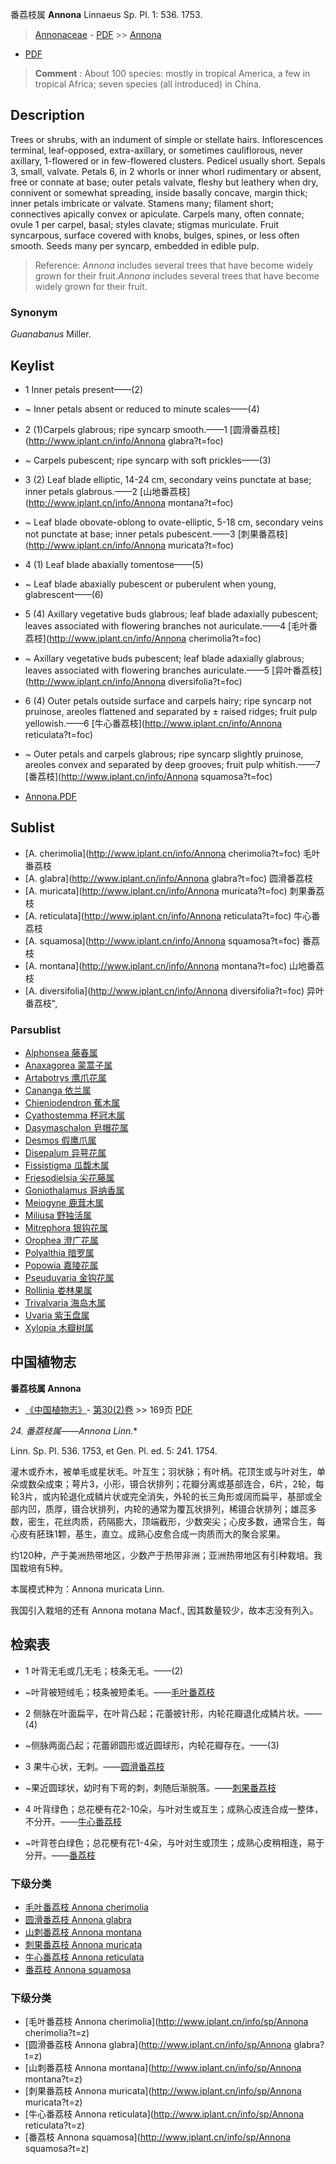 番荔枝属 **Annona** Linnaeus Sp. Pl. 1: 536. 1753.

> [Annonaceae](http://www.iplant.cn/info/Annonaceae?t=foc) - [PDF](http://www.iplant.cn/foc/pdf/Annonaceae.pdf) >> [Annona](http://www.iplant.cn/info/Annona?t=foc)
 - [PDF](http://www.iplant.cn/foc/pdf/Annona.pdf)


> **Comment** : 
> About 100 species: mostly in tropical America, a few in tropical Africa; seven species (all introduced) in China.

## Description

Trees or shrubs, with an indument of simple or stellate hairs. Inflorescences terminal, leaf-opposed, extra-axillary, or sometimes cauliflorous, never axillary, 1-flowered or in few-flowered clusters. Pedicel usually short. Sepals 3, small, valvate. Petals 6, in 2 whorls or inner whorl rudimentary or absent, free or connate at base; outer petals valvate, fleshy but leathery when dry, connivent or somewhat spreading, inside basally concave, margin thick; inner petals imbricate or valvate. Stamens many; filament short; connectives apically convex or apiculate. Carpels many, often connate; ovule 1 per carpel, basal; styles clavate; stigmas muriculate. Fruit syncarpous, surface covered with knobs, bulges, spines, or less often smooth. Seeds many per syncarp, embedded in edible pulp.


> Reference: 
>*Annona* includes several trees that have become widely grown for their fruit.*Annona* includes several trees that have become widely grown for their fruit.

### Synonym
*Guanabanus* Miller.


## Keylist

* 1 Inner petals present——(2)
* ~ Inner petals absent or reduced to minute scales——(4)

* 2 (1)Carpels glabrous; ripe syncarp smooth.——1 [圆滑番荔枝](http://www.iplant.cn/info/Annona glabra?t=foc)
* ~ Carpels pubescent; ripe syncarp with soft prickles——(3)

* 3 (2) Leaf blade elliptic, 14-24 cm, secondary veins punctate at base; inner petals glabrous.——2 [山地番荔枝](http://www.iplant.cn/info/Annona montana?t=foc)
* ~ Leaf blade obovate-oblong to ovate-elliptic, 5-18 cm, secondary veins not punctate at base; inner petals pubescent.——3 [刺果番荔枝](http://www.iplant.cn/info/Annona muricata?t=foc)

* 4 (1) Leaf blade abaxially tomentose——(5)
* ~ Leaf blade abaxially pubescent or puberulent when young, glabrescent——(6)

* 5 (4) Axillary vegetative buds glabrous; leaf blade adaxially pubescent; leaves associated with flowering branches not auriculate.——4 [毛叶番荔枝](http://www.iplant.cn/info/Annona cherimolia?t=foc)
* ~ Axillary vegetative buds pubescent; leaf blade adaxially glabrous; leaves associated with flowering branches auriculate.——5 [异叶番荔枝](http://www.iplant.cn/info/Annona diversifolia?t=foc)

* 6 (4) Outer petals outside surface and carpels hairy; ripe syncarp not pruinose, areoles flattened and separated by ± raised ridges; fruit pulp yellowish.——6 [牛心番荔枝](http://www.iplant.cn/info/Annona reticulata?t=foc)
* ~ Outer petals and carpels glabrous; ripe syncarp slightly pruinose, areoles convex and separated by deep grooves; fruit pulp whitish.——7 [番荔枝](http://www.iplant.cn/info/Annona squamosa?t=foc)


* [Annona.PDF](http://www.iplant.cn/foc/pdf/Annona.pdf)

## Sublist

* [A.  cherimolia](http://www.iplant.cn/info/Annona cherimolia?t=foc)
 毛叶番荔枝
* [A.  glabra](http://www.iplant.cn/info/Annona glabra?t=foc)
 圆滑番荔枝
* [A.  muricata](http://www.iplant.cn/info/Annona muricata?t=foc)
 刺果番荔枝
* [A.  reticulata](http://www.iplant.cn/info/Annona reticulata?t=foc)
 牛心番荔枝
* [A.  squamosa](http://www.iplant.cn/info/Annona squamosa?t=foc)
 番荔枝
* [A.  montana](http://www.iplant.cn/info/Annona montana?t=foc)
 山地番荔枝
* [A.  diversifolia](http://www.iplant.cn/info/Annona diversifolia?t=foc) 异叶番荔枝",

### Parsublist

* [Alphonsea  藤春属](http://www.iplant.cn/info/Alphonsea?t=foc)
* [Anaxagorea  蒙蒿子属](http://www.iplant.cn/info/Anaxagorea?t=foc)
* [Artabotrys  鹰爪花属](http://www.iplant.cn/info/Artabotrys?t=foc)
* [Cananga  依兰属](http://www.iplant.cn/info/Cananga?t=foc)
* [Chieniodendron  蕉木属](http://www.iplant.cn/info/Chieniodendron?t=foc)
* [Cyathostemma  杯冠木属](http://www.iplant.cn/info/Cyathostemma?t=foc)
* [Dasymaschalon  皂帽花属](http://www.iplant.cn/info/Dasymaschalon?t=foc)
* [Desmos  假鹰爪属](http://www.iplant.cn/info/Desmos?t=foc)
* [Disepalum  异萼花属](http://www.iplant.cn/info/Disepalum?t=foc)
* [Fissistigma  瓜馥木属](http://www.iplant.cn/info/Fissistigma?t=foc)
* [Friesodielsia  尖花藤属](http://www.iplant.cn/info/Friesodielsia?t=foc)
* [Goniothalamus  哥纳香属](http://www.iplant.cn/info/Goniothalamus?t=foc)
* [Meiogyne  鹿茸木属](http://www.iplant.cn/info/Meiogyne?t=foc)
* [Miliusa  野独活属](http://www.iplant.cn/info/Miliusa?t=foc)
* [Mitrephora  银钩花属](http://www.iplant.cn/info/Mitrephora?t=foc)
* [Orophea  澄广花属](http://www.iplant.cn/info/Orophea?t=foc)
* [Polyalthia  暗罗属](http://www.iplant.cn/info/Polyalthia?t=foc)
* [Popowia  嘉陵花属](http://www.iplant.cn/info/Popowia?t=foc)
* [Pseuduvaria  金钩花属](http://www.iplant.cn/info/Pseuduvaria?t=foc)
* [Rollinia  娄林果属](http://www.iplant.cn/info/Rollinia?t=foc)
* [Trivalvaria  海岛木属](http://www.iplant.cn/info/Trivalvaria?t=foc)
* [Uvaria  紫玉盘属](http://www.iplant.cn/info/Uvaria?t=foc)
* [Xylopia  木瓣树属](http://www.iplant.cn/info/Xylopia?t=foc)

## 中国植物志

**番荔枝属 Annona**

* [《中国植物志》](http://www.iplant.cn/frps)- [第30(2)卷](http://www.iplant.cn/frps/vol/30(2)) >> 169页 [PDF](http://www.iplant.cn/frps/pdf/30(2)/169y.pdf)


**24. 番荔枝属*——Annona Linn.**

Linn. Sp. Pl. 536. 1753, et Gen. Pl. ed. 5: 241. 1754.

灌木或乔木，被单毛或星状毛。叶互生；羽状脉；有叶柄。花顶生或与叶对生，单朵或数朵成束；萼片3，小形，镊合状排列；花瓣分离或基部连合，6片，2轮，每轮3片，或内轮退化成鳞片状或完全消失，外轮的长三角形或阔而扁平，基部或全部内凹，质厚，镊合状排列，内轮的通常为覆瓦状排列，稀镊合状排列；雄蕊多数，密生，花丝肉质，药隔膨大，顶端截形，少数突尖；心皮多数，通常合生，每心皮有胚珠1颗，基生，直立。成熟心皮愈合成一肉质而大的聚合浆果。

约120种，产于美洲热带地区，少数产于热带非洲；亚洲热带地区有引种栽培。我国栽培有5种。

本属模式种为：Annona muricata Linn.

我国引入栽培的还有 Annona motana Macf., 因其数量较少，故本志没有列入。

## 检索表

* 1 叶背无毛或几无毛；枝条无毛。——(2)
* ~叶背被短绒毛；枝条被短柔毛。——[毛叶番荔枝](Annona-cherimolia-毛叶番荔枝.md)


* 2 侧脉在叶面扁平，在叶背凸起；花蕾披针形，内轮花瓣退化成鳞片状。——(4)
* ~侧脉两面凸起；花蕾卵圆形或近圆球形，内轮花瓣存在。——(3)

* 3 果牛心状，无刺。——[圆滑番荔枝](Annona-glabra-圆滑番荔枝.md)

* ~果近圆球状，幼时有下弯的刺，刺随后渐脱落。——[刺果番荔枝](Annona-muricata-刺果番荔枝.md)


* 4 叶背绿色；总花梗有花2-10朵，与叶对生或互生；成熟心皮连合成一整体，不分开。——[牛心番荔枝](Annona-reticulata-牛心番荔枝.md)

* ~叶背苍白绿色；总花梗有花1-4朵，与叶对生或顶生；成熟心皮稍相连，易于分开。——[番荔枝](Annona-squamosa-番荔枝.md)

### 下级分类
* [毛叶番荔枝  Annona cherimolia](Annona-cherimolia-毛叶番荔枝.md)
* [圆滑番荔枝  Annona glabra](Annona-glabra-圆滑番荔枝.md)
* [山刺番荔枝  Annona montana](Annona-montana-山地番荔枝.md)
* [刺果番荔枝  Annona muricata](Annona-muricata-刺果番荔枝.md)
* [牛心番荔枝  Annona reticulata](Annona-reticulata-牛心番荔枝.md)
* [番荔枝  Annona squamosa](Annona-squamosa-番荔枝.md)

### 下级分类
* [毛叶番荔枝  Annona cherimolia](http://www.iplant.cn/info/sp/Annona cherimolia?t=z)
* [圆滑番荔枝  Annona glabra](http://www.iplant.cn/info/sp/Annona glabra?t=z)
* [山刺番荔枝  Annona montana](http://www.iplant.cn/info/sp/Annona montana?t=z)
* [刺果番荔枝  Annona muricata](http://www.iplant.cn/info/sp/Annona muricata?t=z)
* [牛心番荔枝  Annona reticulata](http://www.iplant.cn/info/sp/Annona reticulata?t=z)
* [番荔枝  Annona squamosa](http://www.iplant.cn/info/sp/Annona squamosa?t=z)
